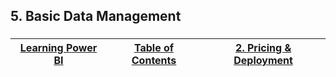 ## 5. Basic Data Management

###

###


|[Learning Power BI](https://github.com/ErikKBethke/powerbilearn#learning-power-bi)|[Table of Contents](https://github.com/ErikKBethke/powerbilearn#table-of-contents)|[2. Pricing & Deployment]()|
|:---:|:---:|:---:|
